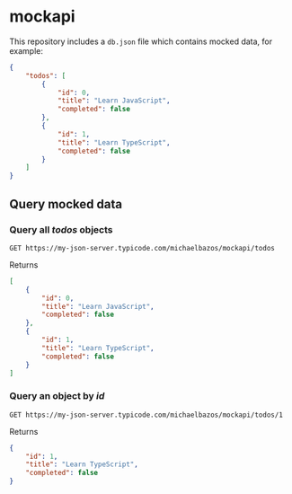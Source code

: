 # mockapi

This repository includes a `db.json` file which contains mocked data, for example:

```json
{
    "todos": [
        {
            "id": 0,
            "title": "Learn JavaScript",
            "completed": false
        },
        {
            "id": 1,
            "title": "Learn TypeScript",
            "completed": false
        }
    ]
}
```

## Query mocked data

### Query all *todos* objects

    GET https://my-json-server.typicode.com/michaelbazos/mockapi/todos

Returns

```json
[
    {
        "id": 0,
        "title": "Learn JavaScript",
        "completed": false
    },
    {
        "id": 1,
        "title": "Learn TypeScript",
        "completed": false
    }
]
```
    
### Query an object by *id*

    GET https://my-json-server.typicode.com/michaelbazos/mockapi/todos/1

Returns

```json
{
    "id": 1,
    "title": "Learn TypeScript",
    "completed": false
}
```
